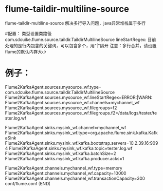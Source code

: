 # flume-taildir-multiline-source
flume-taildir-multiline-source 解决多行导入问题，java异常堆栈属于多行

#配置：
类型设置类路径com.sdcuike.flume.source.taildir.TaildirMultilineSource
lineStartRegex: 目前处理的是行内包含的关键词，可以包含多个，用"|"隔开
注意：多行合并，请设置flume的默认内存大小

# 例子：
Flume2KafkaAgent.sources.mysource_wf.type= com.sdcuike.flume.source.taildir.TaildirMultilineSource 
Flume2KafkaAgent.sources.mysource_wf.lineStartRegex=ERROR:|WARN:
Flume2KafkaAgent.sources.mysource_wf.channels=mychannel_wf
Flume2KafkaAgent.sources.mysource_wf.filegroups=f2
Flume2KafkaAgent.sources.mysource_wf.filegroups.f2=/data/logs/tester/tester.log.wf

Flume2KafkaAgent.sinks.mysink_wf.channel=mychannel_wf
Flume2KafkaAgent.sinks.mysink_wf.type=org.apache.flume.sink.kafka.KafkaSink  
Flume2KafkaAgent.sinks.mysink_wf.kafka.bootstrap.servers=10.2.39.16:9094
Flume2KafkaAgent.sinks.mysink_wf.kafka.topic=tester.log.wf
Flume2KafkaAgent.sinks.mysink_wf.kafka.batchSize=2
Flume2KafkaAgent.sinks.mysink_wf.kafka.producer.acks=1

Flume2KafkaAgent.channels.mychannel_wf.type=memory  
Flume2KafkaAgent.channels.mychannel_wf.capacity=10000 
Flume2KafkaAgent.channels.mychannel_wf.transactionCapacity=300
conf/flume.conf (END) 
